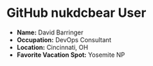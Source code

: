 # GitHub nukdcbear User

- **Name:** David Barringer
- **Occupation:** DevOps Consultant
- **Location:** Cincinnati, OH
- **Favorite Vacation Spot:** Yosemite NP

